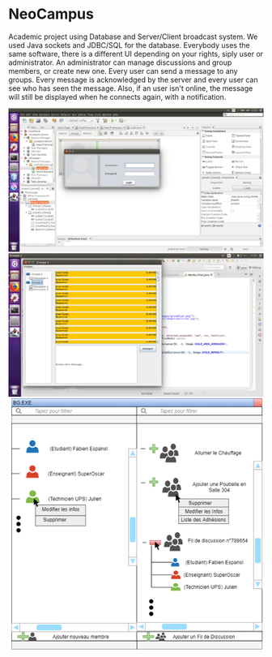 # NeoCampus

Academic project using Database and Server/Client broadcast system. We used Java sockets and JDBC/SQL for the database. Everybody uses the same software, there is a different UI depending on your rights, siply user or administrator.
An administrator can manage discussions and group members, or create new one. Every user can send a message to any groups. Every message is acknowledged by the server and every user can see who has seen the message. Also, if an user isn't online, the message will still be displayed when he connects again, with a notification.

![alt text](./images/imgs/DemoLogin.png?raw=true "Demo login")
![alt text](./images/imgs/DemoChat.png?raw=true "Demo chat")
![alt text](./images/imgs/DemoServer.png?raw=true "Demo server")
